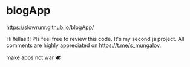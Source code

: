 # blogApp
https://slowrunr.github.io/blogApp/

Hi fellas!!! Pls feel free to review this code. It's my second js project. All comments are highly appreciated on https://t.me/s_mungalov.

make apps not war 🕊
